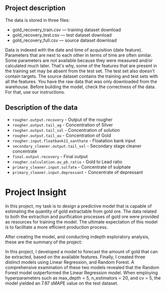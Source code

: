 ## Project description

The data is stored in three files:

- gold_recovery_train.csv — training dataset download
- gold_recovery_test.csv — test dataset download
- gold_recovery_full.csv — source dataset download

Data is indexed with the date and time of acquisition (date feature). Parameters that are next to each other in terms of time are often similar.
Some parameters are not available because they were measured and/or calculated much later. That's why, some of the features that are present in the training set may be absent from the test set. The test set also doesn't contain targets.
The source dataset contains the training and test sets with all the features.
You have the raw data that was only downloaded from the warehouse. Before building the model, check the correctness of the data. For that, use our instructions.

## Description of the data

- `rougher.output.recovery`  - Output of the rougher
- `rougher.output.tail_ag`   - Concentration of Silver
- `rougher.output.tail_sol`  - Concentration of solution
- `rougher.output.tail_au`   - Concentration of Gold
- `rougher.input.floatbank11_xanthate` - Floatation bank input
- `secondary_cleaner.output.tail_sol`  - Secondary stage cleaner concentrate
- `final.output.recovery`  - Final output
- `rougher.calculation.au_pb_ratio`  - Gold to Lead ratio
- `primary_cleaner.input.sulfate`   - Concentrate of sulphate
- `primary_cleaner.input.depressant` - Concentrate of depressant


# **Project Insight**

In this project, my task is to design a predictive model that is capable of estimating the quantity of gold extractable from gold ore. The data related to both the extraction and purification processes of gold ore were provided as resources for training the model. The ultimate expectation of this model is to facilitate a more efficient production process.

After creating the model, and conducting  indepth exploratory analysis, these are the summary of the project:

In this project, I developed a model to forecast the amount of gold that can be extracted, based on the available features. Finally, I created three distinct models using Linear Regression, and Random Forest. A comprehensive examination of these two models revealed that the Random Forest model outperformed the Linear Regression model. When employing hyperparameters such as max_depth = 5, n_estimators = 20, and cv = 5, the model yielded an 7.97 sMAPE value on the test dataset.

